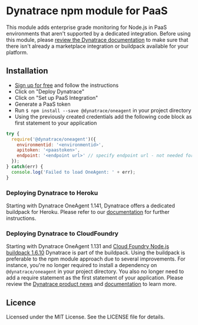# Dynatrace npm module for PaaS

This module adds enterprise grade monitoring for Node.js in PaaS environments that aren't supported by a dedicated integration.
Before using this module, please [review the Dynatrace documentation](https://www.dynatrace.com/support/help/cloud-platforms/) to
make sure that there isn't already a marketplace integration or buildpack available for your platform.

## Installation

* [Sign up for free](https://www.dynatrace.com/trial/) and follow the instructions
* Click on "Deploy Dynatrace"
* Click on "Set up PaaS Integration"
* Generate a PaaS token
* Run `$ npm install --save @dynatrace/oneagent` in your project directory
* Using the previously created credentials add the following code block as first statement to your application

```js
try {
  require('@dynatrace/oneagent')({
    environmentid: '<environmentid>',
    apitoken: '<paastoken>',
    endpoint: '<endpoint url>' // specify endpoint url - not needed for SaaS customers
  });
} catch(err) {
  console.log('Failed to load OneAgent: ' + err);
}
```

### Deploying Dynatrace to Heroku

Starting with Dynatrace OneAgent 1.141, Dynatrace offers a dedicated buildpack for Heroku. Please refer to our [documentation](https://www.dynatrace.com/support/help/cloud-platforms/heroku/how-do-i-monitor-heroku-applications/) for further instructions.

### Deploying Dynatrace to CloudFoundry

Starting with Dynatrace OneAgent 1.131 and [Cloud Foundry Node.js buildpack 1.6.10](https://github.com/cloudfoundry/nodejs-buildpack/releases/tag/v1.6.10) Dynatrace is part of the buildpack.
Using the buildpack is preferable to the npm module approach due to several improvements. For instance,
you're no longer required to install a dependency on `@dynatrace/oneagent` in your project directory.
You also no longer need to add a require statement as the first statement of your application.
Please review the [Dynatrace product news](https://www.dynatrace.com/blog/support-for-node-js-apps-on-cloud-foundry-paas/)
and [documentation](https://www.dynatrace.com/support/help/infrastructure/paas/how-do-i-monitor-cloud-foundry-applications/)
to learn more.

## Licence

Licensed under the MIT License. See the LICENSE file for details.
